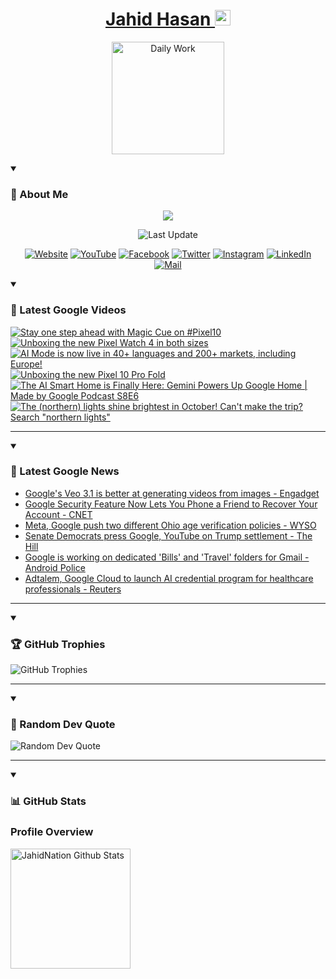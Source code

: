<h1 align="center">
  <a href="https://github.com/jahidnation">
    Jahid Hasan <img src="https://i.imgur.com/oZ3B6FS.png" height="25" width="25" alt="Verified" />
  </a>
</h1>
<p align="center">
  <a href="https://jahid.eu.org">
    <img alt="Daily Work" height="180px" src="https://i.imgur.com/uhZdH9C.gif" />
  </a>
</p>
<details open>
 <summary><h3>🌟 About Me</h3></summary>
<p align="center">
  <img src="https://readme-typing-svg.demolab.com/?lines=Even+if+I+fail,;I+have+to+finish,;What+I+started.;&font=Fira%20Code&center=true&width=500&height=50&color=00FF7F&vCenter=true&pause=1000&size=24" />
</p>

<p align="center">
  <img alt="Last Update" title="Last Update" src="https://img.shields.io/github/last-commit/jahidnation/jahidnation?logo=github&label=LAST+UPDATE&color=blueviolet&style=flat-square"/>
</p>

<p align="center">
  <a href="https://jahid.eu.org">
    <img alt="Website" title="Website" src="https://img.shields.io/badge/Website-000000?logo=Google-Chrome&logoColor=white&style=for-the-badge"/></a>
  <a href="https://youtube.com/@jahidnation">
    <img alt="YouTube" title="YouTube Channel" src="https://img.shields.io/badge/YouTube-FF0000?logo=YouTube&logoColor=white&style=for-the-badge"/></a>
  <a href="https://facebook.com/jahidnation">
    <img alt="Facebook" title="Facebook Page" src="https://img.shields.io/badge/Facebook-4267B2?logo=Facebook&logoColor=white&style=for-the-badge"/></a>
  <a href="https://twitter.com/jahidnation">
    <img alt="Twitter" title="Twitter Profile" src="https://img.shields.io/badge/X-000000?logo=x&logoColor=white&style=for-the-badge"/></a>
  <a href="https://instagram.com/jahidnation">
    <img alt="Instagram" title="Instagram Profile" src="https://img.shields.io/badge/Instagram-E4405F?logo=Instagram&logoColor=white&style=for-the-badge"/></a>
  <a href="https://linkedin.com/in/jahidnation">
    <img alt="LinkedIn" title="LinkedIn Profile" src="https://img.shields.io/badge/LinkedIn-0A66C2?logo=LinkedIn&logoColor=white&style=for-the-badge"/></a>
  <a href="https://mail.google.com/?hl=en&tf=cm&fs=1&to=mail@jahid.eu.org">
    <img alt="Mail" title="Mail Me" src="https://img.shields.io/badge/Email-D14836?logo=Gmail&logoColor=white&style=for-the-badge"/></a>
</p>

</details>

<details open>
 <summary><h3>🎥 Latest Google Videos</h3></summary>

<!-- BEGIN VID -->
<a href="https://www.youtube.com/shorts/3AQXnN-4Q6g">
  <picture>
    <source media="(prefers-color-scheme: dark)" srcset="https://ytcards.demolab.com/?id=3AQXnN-4Q6g&title=Stay+one+step+ahead+with+Magic+Cue+on+%23Pixel10&lang=en&timestamp=1760372358&background_color=%230d1117&title_color=%23ffffff&stats_color=%23dedede&max_title_lines=1&width=250&border_radius=5&duration=18">
    <img src="https://ytcards.demolab.com/?id=3AQXnN-4Q6g&title=Stay+one+step+ahead+with+Magic+Cue+on+%23Pixel10&lang=en&timestamp=1760372358&background_color=%23ffffff&title_color=%2324292f&stats_color=%2357606a&max_title_lines=1&width=250&border_radius=5&duration=18" alt="Stay one step ahead with Magic Cue on #Pixel10" title="Stay one step ahead with Magic Cue on #Pixel10">
  </picture>
</a>
<a href="https://www.youtube.com/shorts/8Ox_DOdrP4w">
  <picture>
    <source media="(prefers-color-scheme: dark)" srcset="https://ytcards.demolab.com/?id=8Ox_DOdrP4w&title=Unboxing+the+new+Pixel+Watch+4+in+both+sizes&lang=en&timestamp=1760113047&background_color=%230d1117&title_color=%23ffffff&stats_color=%23dedede&max_title_lines=1&width=250&border_radius=5&duration=26">
    <img src="https://ytcards.demolab.com/?id=8Ox_DOdrP4w&title=Unboxing+the+new+Pixel+Watch+4+in+both+sizes&lang=en&timestamp=1760113047&background_color=%23ffffff&title_color=%2324292f&stats_color=%2357606a&max_title_lines=1&width=250&border_radius=5&duration=26" alt="Unboxing the new Pixel Watch 4 in both sizes" title="Unboxing the new Pixel Watch 4 in both sizes">
  </picture>
</a>
<a href="https://www.youtube.com/shorts/DCUsYTWbOE0">
  <picture>
    <source media="(prefers-color-scheme: dark)" srcset="https://ytcards.demolab.com/?id=DCUsYTWbOE0&title=AI+Mode+is+now+live+in+40%2B+languages+and+200%2B+markets%2C+including+Europe%21&lang=en&timestamp=1760040407&background_color=%230d1117&title_color=%23ffffff&stats_color=%23dedede&max_title_lines=1&width=250&border_radius=5&duration=28">
    <img src="https://ytcards.demolab.com/?id=DCUsYTWbOE0&title=AI+Mode+is+now+live+in+40%2B+languages+and+200%2B+markets%2C+including+Europe%21&lang=en&timestamp=1760040407&background_color=%23ffffff&title_color=%2324292f&stats_color=%2357606a&max_title_lines=1&width=250&border_radius=5&duration=28" alt="AI Mode is now live in 40+ languages and 200+ markets, including Europe!" title="AI Mode is now live in 40+ languages and 200+ markets, including Europe!">
  </picture>
</a>
<a href="https://www.youtube.com/shorts/HnDciy1PHAo">
  <picture>
    <source media="(prefers-color-scheme: dark)" srcset="https://ytcards.demolab.com/?id=HnDciy1PHAo&title=Unboxing+the+new+Pixel+10+Pro+Fold&lang=en&timestamp=1760030843&background_color=%230d1117&title_color=%23ffffff&stats_color=%23dedede&max_title_lines=1&width=250&border_radius=5&duration=25">
    <img src="https://ytcards.demolab.com/?id=HnDciy1PHAo&title=Unboxing+the+new+Pixel+10+Pro+Fold&lang=en&timestamp=1760030843&background_color=%23ffffff&title_color=%2324292f&stats_color=%2357606a&max_title_lines=1&width=250&border_radius=5&duration=25" alt="Unboxing the new Pixel 10 Pro Fold" title="Unboxing the new Pixel 10 Pro Fold">
  </picture>
</a>
<a href="https://www.youtube.com/watch?v=yY8N3t96yrM">
  <picture>
    <source media="(prefers-color-scheme: dark)" srcset="https://ytcards.demolab.com/?id=yY8N3t96yrM&title=The+AI+Smart+Home+is+Finally+Here%3A+Gemini+Powers+Up+Google+Home+%7C+Made+by+Google+Podcast+S8E6&lang=en&timestamp=1759964600&background_color=%230d1117&title_color=%23ffffff&stats_color=%23dedede&max_title_lines=1&width=250&border_radius=5&duration=3425">
    <img src="https://ytcards.demolab.com/?id=yY8N3t96yrM&title=The+AI+Smart+Home+is+Finally+Here%3A+Gemini+Powers+Up+Google+Home+%7C+Made+by+Google+Podcast+S8E6&lang=en&timestamp=1759964600&background_color=%23ffffff&title_color=%2324292f&stats_color=%2357606a&max_title_lines=1&width=250&border_radius=5&duration=3425" alt="The AI Smart Home is Finally Here: Gemini Powers Up Google Home | Made by Google Podcast S8E6" title="The AI Smart Home is Finally Here: Gemini Powers Up Google Home | Made by Google Podcast S8E6">
  </picture>
</a>
<a href="https://www.youtube.com/shorts/lXaAGljTcwM">
  <picture>
    <source media="(prefers-color-scheme: dark)" srcset="https://ytcards.demolab.com/?id=lXaAGljTcwM&title=The+%28northern%29+lights+shine+brightest+in+October%21+Can%27t+make+the+trip%3F+Search+%22northern+lights%22&lang=en&timestamp=1759955022&background_color=%230d1117&title_color=%23ffffff&stats_color=%23dedede&max_title_lines=1&width=250&border_radius=5&duration=9">
    <img src="https://ytcards.demolab.com/?id=lXaAGljTcwM&title=The+%28northern%29+lights+shine+brightest+in+October%21+Can%27t+make+the+trip%3F+Search+%22northern+lights%22&lang=en&timestamp=1759955022&background_color=%23ffffff&title_color=%2324292f&stats_color=%2357606a&max_title_lines=1&width=250&border_radius=5&duration=9" alt="The (northern) lights shine brightest in October! Can't make the trip? Search &quot;northern lights&quot;" title="The (northern) lights shine brightest in October! Can't make the trip? Search &quot;northern lights&quot;">
  </picture>
</a>
<!-- END VID -->

---

</details>

<details open>
 <summary><h3>📝 Latest Google News</h3></summary>

<!-- BLOG-POST-LIST:START -->
- [Google&#39;s Veo 3.1 is better at generating videos from images - Engadget](https://news.google.com/rss/articles/CBMiogFBVV95cUxPbTZoSGN4X0FHSndJMjhoTjJ2NUtUTm05bzlRamNjaU1kai1Ub3dlUV9yQlYzcV9wa0ZFdnhkbUpyeW5OZkM5N1ZNblp0OGMtdFdNVHZRb2x4MG5DaHhtMW1Gekg2VnNMR3p4ZGNWbmFUcUR2MkFFTU5FbTY4bElyUTVnRW1FWU16bGJXVDROOVhUNk9qMlJwZlh4V1JHaE5Memc?oc=5)
- [Google Security Feature Now Lets You Phone a Friend to Recover Your Account - CNET](https://news.google.com/rss/articles/CBMiwgFBVV95cUxOVWVPd0dCd19OWlhJaThzTXcydVVfVmJmQVk1Z0FKU1NmWmVKRFRmajNQOGg1ZHJzakIxUE5ES1h5bC1nRTlaNTVVM01rMmZpVFktQWlZSy1pMV91TVZoWXZNYndMeGpaN1BtYUtRLWxKZlhDTTY0M2pJSFFCZ0xRQmJSVmQxSmVMU3V5OV9rZkd0S1J6ZUk2ZHgxZTZpLVdobmZHR3FXYUU4T1pLS3hTcl9zOHhZenJ3UDNFaVppMTBrUQ?oc=5)
- [Meta, Google push two different Ohio age verification policies - WYSO](https://news.google.com/rss/articles/CBMimAFBVV95cUxQZXRiYmJxX0ZuUS1wWnRsWVdmeTRqZlVnRjdzWDJRaGh3UGZMX185RXhXMkZXbFFhRUNHRXFuUDBDcmUyM3dDdzhTOWNGNzJ0bW1Oa2pZVTlBR25Jc1lta3lfZXdfdHZGSDROMG9Gb3p2VGpqUndtNEFrY1oxejhpQ0RMVlYzYUpodkdpbjRvT3gxdTlBQy15eA?oc=5)
- [Senate Democrats press Google, YouTube on Trump settlement - The Hill](https://news.google.com/rss/articles/CBMijgFBVV95cUxPcjRuUWNETjR0cVNDMkFwMmx2cVBDSTNabzdzR2ZjM3QwbnU0c3RNb2J0M1RwdXZvOFRrenNzNzEyQjJ2NUlldWVxYnFvZ1J2RkoxTFNRVzUxTjRUUGNhMlFaWHJ4NDZwVWdYNzYzOUpwRUJPX0xuVEg1WDVQZWZBTjRCc3NOZnUxOG9fYkRn0gGTAUFVX3lxTE56R1F0RGl5U21qZWQtQ0Rra0MzeE1UVjBfUmpfcDM2UmlLRXRaM0FHcUhMSGd2NDFiT3JTT0Z2MHpvdXRfdFBMOTM2bW9aQzFPcloyZktNdEhEYWxMR3FGNC1hVnVQVHAwc3ZyX2Z4ZXprMlNhbG5aYk4zUlBGczA5eDdDLXNJaHR1N3ZRdjU0b3Yxbw?oc=5)
- [Google is working on dedicated &#39;Bills&#39; and &#39;Travel&#39; folders for Gmail - Android Police](https://news.google.com/rss/articles/CBMihwFBVV95cUxNcGM0NjUzNTdGa0tuazRPbnBETzVuWU9NZkRLeFRjUXl4S0hRUnA3UkpvTERvVDA1SnRlenFjb2tHVlJwbGdZdFJ0eHVGVnJGVXE5bjBNU3EzdjUyTDhGQ2thR1ltNlFJU19MdUNrTmRiVXJQbENpb0cwaHY5ZlpsYTlkeGtTVVE?oc=5)
- [Adtalem, Google Cloud to launch AI credential program for healthcare professionals - Reuters](https://news.google.com/rss/articles/CBMivgFBVV95cUxQRVBtWVBfTl9yWnRTVmNZQlA1Ym1JMFh1MkRhUFR3ZEI3NnRKYTduQ2FGT0tJT05lMWFHbHU0RWhFbWoxVVNyeHZBTVgxVU5aMWUtSEZHYjRyLTNRa25zcGwxc192YUE1dU1GMkJfcHJ3RDdxRnZmQ1hLaXFvSk5hbHFudkFMTGUtRkZhUXR6RDFlQ1VvRGFkM0xQQVRUZWJUdy1hemFudk8wbjY0d3FGRE9MUGNMRWRxQXgyNGlR?oc=5)
<!-- BLOG-POST-LIST:END -->

---

</details>

<details open>
 <summary><h3>🏆 GitHub Trophies</h3></summary>

<img alt="GitHub Trophies" title="GitHub Trophies" src="https://github-profile-trophy.vercel.app/?username=jahidnation&column=8&theme=gruvbox&no-frame=true"/>

---

</details>

<details open>
 <summary><h3>💬 Random Dev Quote</h3></summary>

<img alt="Random Dev Quote" title="Random Dev Quote" src="https://quotes-github-readme.vercel.app/api?type=horizontal&theme=radical"/>

---

</details>

<details open> 
  <summary><h3>📊 GitHub Stats</h3></summary>

  <h3>Profile Overview</h3>
  <p>
  <img alt="JahidNation Github Stats" src="https://denvercoder1-github-readme-stats.vercel.app/api/?username=jahidnation&show_icons=true&include_all_commits=true&count_private=true&theme=react&hide_border=true&bg_color=1F222E&title_color=F85D7F&icon_color=F8D866" height="192px"/>
  </p>



